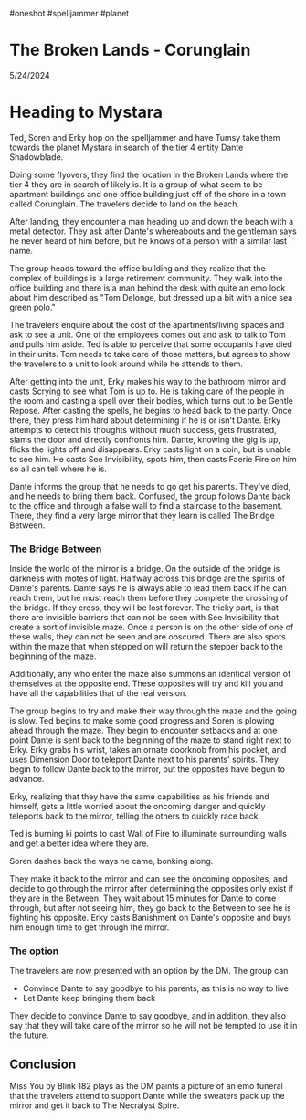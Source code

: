 #oneshot #spelljammer #planet
# The Broken Lands - Corunglain
5/24/2024

# Heading to Mystara

Ted, Soren and Erky hop on the spelljammer and have Tumsy take them towards the planet Mystara in search of the tier 4 entity Dante Shadowblade. 

Doing some flyovers, they find the location in the Broken Lands where the tier 4 they are in search of likely is. It is a group of what seem to be apartment buildings and one office building just off of the shore in a town called Corunglain. The travelers decide to land on the beach.

After landing, they encounter a man heading up and down the beach with a metal detector. They ask after Dante's whereabouts and the gentleman says he never heard of him before, but he knows of a person with a similar last name. 

The group heads toward the office building and they realize that the complex of buildings is a large retirement community. They walk into the office building and there is a man behind the desk with quite an emo look about him described as "Tom Delonge, but dressed up a bit with a nice sea green polo."

The travelers enquire about the cost of the apartments/living spaces and ask to see a unit. One of the employees comes out and ask to talk to Tom and pulls him aside. Ted is able to perceive that some occupants have died in their units. Tom needs to take care of those matters, but agrees to show the travelers to a unit to look around while he attends to them. 

After getting into the unit, Erky makes his way to the bathroom mirror and casts Scrying to see what Tom is up to. He is taking care of the people in the room and casting a spell over their bodies, which turns out to be Gentle Repose. After casting the spells, he begins to head back to the party. Once there, they press him hard about determining if he is or isn't Dante. Erky attempts to detect his thoughts without much success, gets frustrated, slams the door and directly confronts him. Dante, knowing the gig is up, flicks the lights off and disappears. Erky casts light on a coin, but is unable to see him. He casts See Invisibility, spots him, then casts Faerie Fire on him so all can tell where he is. 

Dante informs the group that he needs to go get his parents. They've died, and he needs to bring them back. Confused, the group follows Dante back to the office and through a false wall to find a staircase to the basement. There, they find a very large mirror that they learn is called The Bridge Between. 

### The Bridge Between 
Inside the world of the mirror is a bridge. On the outside of the bridge is darkness with motes of light. Halfway across this bridge are the spirits of Dante's parents. Dante says he is always able to lead them back if he can reach them, but he must reach them before they complete the crossing of the bridge. If they cross, they will be lost forever. The tricky part, is that there are invisible barriers that can not be seen with See Invisibility that create a sort of invisible maze. Once a person is on the other side of one of these walls, they can not be seen and are obscured. There are also spots within the maze that when stepped on will return the stepper back to the beginning of the maze.

Additionally, any who enter the maze also summons an identical version of themselves at the opposite end. These opposites will try and kill you and have all the capabilities that of the real version.

The group begins to try and make their way through the maze and the going is slow. Ted begins to make some good progress and Soren is plowing ahead through the maze. They begin to encounter setbacks and at one point Dante is sent back to the beginning of the maze to stand right next to Erky. Erky grabs his wrist, takes an ornate doorknob from his pocket, and uses Dimension Door to teleport Dante next to his parents' spirits. They begin to follow Dante back to the mirror, but the opposites have begun to advance. 

Erky, realizing that they have the same capabilities as his friends and himself, gets a little worried about the oncoming danger and quickly teleports back to the mirror, telling the others to quickly race back. 

Ted is burning ki points to cast Wall of Fire to illuminate surrounding walls and get a better idea where they are. 

Soren dashes back the ways he came, bonking along. 

They make it back to the mirror and can see the oncoming opposites, and decide to go through the mirror after determining the opposites only exist if they are in the Between. They wait about 15 minutes for Dante to come through, but after not seeing him, they go back to the Between to see he is fighting his opposite. Erky casts Banishment on Dante's opposite and buys him enough time to get through the mirror.

### The option
The travelers are now presented with an option by the DM. The group can 
- Convince Dante to say goodbye to his parents, as this is no way to live
- Let Dante keep bringing them back

They decide to convince Dante to say goodbye, and in addition, they also say that they will take care of the mirror so he will not be tempted to use it in the future. 

## Conclusion
Miss You by Blink 182 plays as the DM paints a picture of an emo funeral that the travelers attend to support Dante while the sweaters pack up the mirror and get it back to The Necralyst Spire.